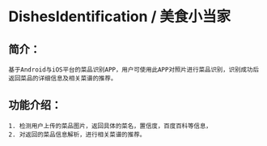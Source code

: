 # DishesIdentification / 美食小当家

## 简介：
    基于Android与iOS平台的菜品识别APP，用户可使用此APP对照片进行菜品识别，识别成功后返回菜品的详细信息及相关菜谱的推荐。

## 功能介绍：
    1. 检测用户上传的菜品图片，返回具体的菜名，置信度，百度百科等信息，
    2. 对返回的菜品信息解析，进行相关菜谱的推荐。
